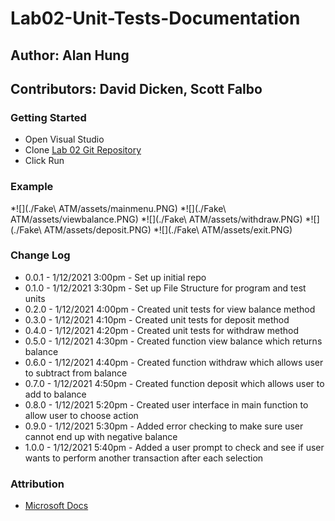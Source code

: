 # Lab02-Unit-Tests-Documentation

## Author: Alan Hung
## Contributors: David Dicken, Scott Falbo

### Getting Started
* Open Visual Studio
* Clone [Lab 02 Git Repository](https://github.com/AlanYHung/Lab02-Unit-Tests-Documentation)
* Click Run

### Example
*![](./Fake\ ATM/assets/mainmenu.PNG)
*![](./Fake\ ATM/assets/viewbalance.PNG)
*![](./Fake\ ATM/assets/withdraw.PNG)
*![](./Fake\ ATM/assets/deposit.PNG)
*![](./Fake\ ATM/assets/exit.PNG)

### Change Log
* 0.0.1 - 1/12/2021 3:00pm - Set up initial repo
* 0.1.0 - 1/12/2021 3:30pm - Set up File Structure for program and test units
* 0.2.0 - 1/12/2021 4:00pm - Created unit tests for view balance method
* 0.3.0 - 1/12/2021 4:10pm - Created unit tests for deposit method
* 0.4.0 - 1/12/2021 4:20pm - Created unit tests for withdraw method
* 0.5.0 - 1/12/2021 4:30pm - Created function view balance which returns balance
* 0.6.0 - 1/12/2021 4:40pm - Created function withdraw which allows user to subtract from balance
* 0.7.0 - 1/12/2021 4:50pm - Created function deposit which allows user to add to balance
* 0.8.0 - 1/12/2021 5:20pm - Created user interface in main function to allow user to choose action
* 0.9.0 - 1/12/2021 5:30pm - Added error checking to make sure user cannot end up with negative balance
* 1.0.0 - 1/12/2021 5:40pm - Added a user prompt to check and see if user wants to perform another transaction after each selection

### Attribution
* [Microsoft Docs](https://docs.microsoft.com/en-us/dotnet/csharp/language-reference/)
